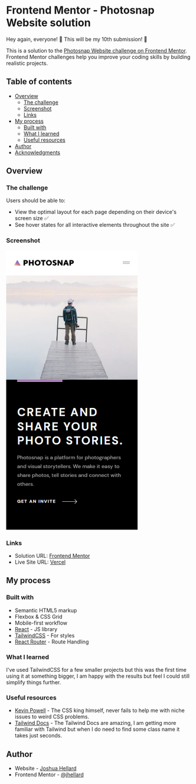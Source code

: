 # Frontend Mentor - Photosnap Website solution

Hey again, everyone! 👋 This will be my 10th submission! 🎉

This is a solution to the [Photosnap Website challenge on Frontend Mentor](https://www.frontendmentor.io/challenges/photosnap-multipage-website-nMDSrNmNW). Frontend Mentor challenges help you improve your coding skills by building realistic projects.

## Table of contents

- [Overview](#overview)
  - [The challenge](#the-challenge)
  - [Screenshot](#screenshot)
  - [Links](#links)
- [My process](#my-process)
  - [Built with](#built-with)
  - [What I learned](#what-i-learned)
  - [Useful resources](#useful-resources)
- [Author](#author)
- [Acknowledgments](#acknowledgments)

## Overview

### The challenge

Users should be able to:

- View the optimal layout for each page depending on their device's screen size ✅
- See hover states for all interactive elements throughout the site ✅

### Screenshot

![](./public/photosnap-final.png)

### Links

- Solution URL: [Frontend Mentor](https://your-solution-url.com)
- Live Site URL: [Vercel](https://photosnap-jhellard.vercel.app/)

## My process

### Built with

- Semantic HTML5 markup
- Flexbox & CSS Grid
- Mobile-first workflow
- [React](https://reactjs.org/) - JS library
- [TailwindCSS](https://tailwindcss.com/) - For styles
- [React Router](https://reactrouter.com/en/main) - Route Handling

### What I learned

I've used TailwindCSS for a few smaller projects but this was the first time using it at something bigger, I am happy with the results but feel I could still simplify things further.

### Useful resources

- [Kevin Powell](https://www.youtube.com/@KevinPowell) - The CSS king himself, never fails to help me with niche issues to weird CSS problems.
- [Tailwind Docs](https://tailwindcss.com/docs/) - The Tailwind Docs are amazing, I am getting more familiar with Tailwind but when I do need to find some class name it takes just seconds.

## Author

- Website - [Joshua Hellard](https://www.hellard.dev)
- Frontend Mentor - [@jhellard](https://www.frontendmentor.io/profile/jhellard)
